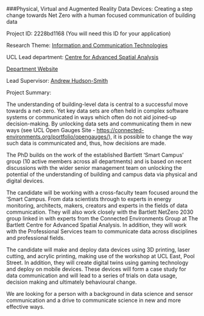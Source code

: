 ###Physical, Virtual and Augmented Reality Data Devices: Creating a step change towards Net Zero with a human focused communication of building data

Project ID: 2228bd1168
(You will need this ID for your application)

Research Theme: [Information and Communication Technologies](../themes/information-and-communication-technologies.md)

UCL Lead department: [Centre for Advanced Spatial Analysis](../departments/centre-for-advanced-spatial-analysis.md)

[Department Website](https://www.ucl.ac.uk/bartlett/casa)

Lead Supervisor: [Andrew Hudson-Smith](https://iris.ucl.ac.uk/iris/browse/profile?upi=APSMI18)

Project Summary:

The understanding of building-level data is central to a successful move towards a net-zero. Yet key data sets are often held in complex software systems or communicated in ways which often do not aid joined-up decision-making. By unlocking data sets and communicating them in new ways (see UCL Open Gauges Site - https://connected-environments.org/portfolio/opengauges/), it is possible to change the way such data is communicated and, thus, how decisions are made.
 
 The PhD builds on the work of the established Bartlett ‘Smart Campus’ group (10 active members across all departments) and is based on recent discussions with the wider senior management team on unlocking the potential of the understanding of building and campus data via physical and digital devices.
 
 The candidate will be working with a cross-faculty team focused around the ‘Smart Campus. From data scientists through to experts in energy monitoring, architects, makers, creators and experts in the fields of data communication. They will also work closely with the Bartlett NetZero 2030 group linked in with experts from the Connected Environments Group at The Bartlett Centre for Advanced Spatial Analysis. In addition, they will work with the Professional Services team to communicate data across disciplines and professional fields.
 
 The candidate will make and deploy data devices using 3D printing, laser cutting, and acrylic printing, making use of the workshop at UCL East, Pool Street. In addition, they will create digital twins using gaming technology and deploy on mobile devices. These devices will form a case study for data communication and will lead to a series of trials on data usage, decision making and ultimately behavioural change.
 
 We are looking for a person with a background in data science and sensor communication and a drive to communicate science in new and more effective ways.